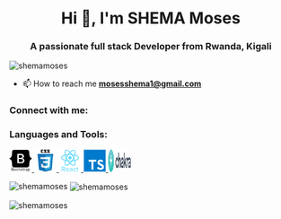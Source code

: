 <h1 align="center">Hi 👋, I'm SHEMA Moses</h1>
<h3 align="center">A passionate full stack Developer from Rwanda, Kigali</h3>

<p align="left"> <img src="https://komarev.com/ghpvc/?username=shemamoses&label=Profile%20views&color=0e75b6&style=flat" alt="shemamoses" /> </p>

- 📫 How to reach me **mosesshema1@gmail.com**

<h3 align="left">Connect with me:</h3>
<p align="left">
<!-- Add your social media links here -->
</p>

<h3 align="left">Languages and Tools:</h3>
<p align="left">
  <a href="https://getbootstrap.com" target="_blank" rel="noreferrer"> 
    <img src="https://raw.githubusercontent.com/devicons/devicon/master/icons/bootstrap/bootstrap-plain-wordmark.svg" alt="bootstrap" width="40" height="40"/> 
  </a>
  <a href="https://www.w3schools.com/css/" target="_blank" rel="noreferrer"> 
    <img src="https://raw.githubusercontent.com/devicons/devicon/master/icons/css3/css3-original-wordmark.svg" alt="css3" width="40" height="40"/> 
  </a>
  <!-- Add your other tools and icons here -->
  <a href="https://reactjs.org/" target="_blank" rel="noreferrer"> 
    <img src="https://raw.githubusercontent.com/devicons/devicon/master/icons/react/react-original-wordmark.svg" alt="reactjs" width="40" height="40"/> 
  </a>
  <a href="https://www.typescriptlang.org/" target="_blank" rel="noreferrer"> 
    <img src="https://raw.githubusercontent.com/devicons/devicon/master/icons/typescript/typescript-original.svg" alt="typescript" width="40" height="40"/> 
  </a>
  <a href="https://chakra-ui.com/" target="_blank" rel="noreferrer"> 
    <img src="https://raw.githubusercontent.com/chakra-ui/chakra-ui/main/logo/logo-colored%402x.png" alt="chakra ui" width="40" height="40"/> 
  </a>
</p>

<p><img align="left" src="https://github-readme-stats.vercel.app/api/top-langs?username=shemamoses&show_icons=true&locale=en&layout=compact" alt="shemamoses" /></p>

<p>&nbsp;<img align="center" src="https://github-readme-stats.vercel.app/api?username=shemamoses&show_icons=true&locale=en" alt="shemamoses" /></p>

<p><img align="center" src="https://github-readme-streak-stats.herokuapp.com/?user=shemamoses&" alt="shemamoses" /></p>
